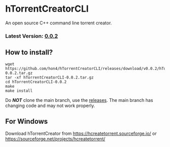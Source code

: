 # hTorrentCreatorCLI
An open source C++ command line torrent creator.

### Latest Version: <ins>0.0.2</ins>

## How to install?
```
wget https://github.com/hon4/hTorrentCreatorCLI/releases/download/v0.0.2/hTorrentCreatorCLI-0.0.2.tar.gz
tar -xf hTorrentCreatorCLI-0.0.2.tar.gz
cd hTorrentCreatorCLI-0.0.2
make
make install
```
Do ***NOT*** clone the main branch, use the [releases](https://github.com/hon4/hTorrentCreatorCLI/releases). The main branch has changing code and may not work properly.

## For Windows
Download hTorrentCreator from
https://hcreatetorrent.sourceforge.io/
or
https://sourceforge.net/projects/hcreatetorrent/
